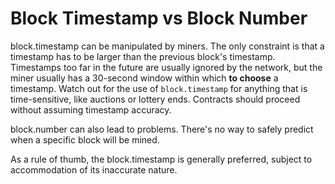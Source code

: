 # Block Timestamp vs Block Number

block.timestamp can be manipulated by miners. The only constraint is that a timestamp has to be larger than the previous block's timestamp. Timestamps too far in the future are usually ignored by the network, but the miner usually has a 30-second window within which **to choose** a timestamp. Watch out for the use of `block.timestamp` for anything that is time-sensitive, like auctions or lottery ends. Contracts should proceed without assuming timestamp accuracy.

block.number can also lead to problems. There's no way to safely predict when a specific block will be mined.

As a rule of thumb, the block.timestamp is generally preferred, subject to accommodation of its inaccurate nature.

